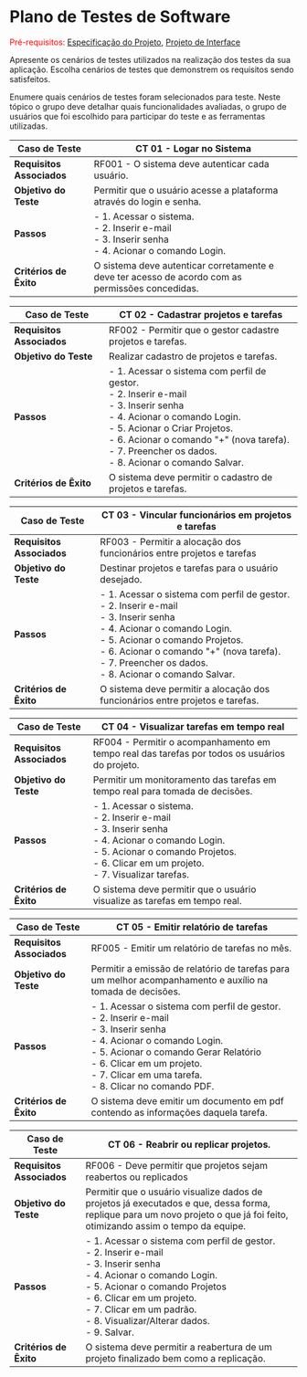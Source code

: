 # Plano de Testes de Software

<span style="color:red">Pré-requisitos: <a href="2-Especificação do Projeto.md"> Especificação do Projeto</a></span>, <a href="3-Projeto de Interface.md"> Projeto de Interface</a>

Apresente os cenários de testes utilizados na realização dos testes da sua aplicação. Escolha cenários de testes que demonstrem os requisitos sendo satisfeitos.

Enumere quais cenários de testes foram selecionados para teste. Neste tópico o grupo deve detalhar quais funcionalidades avaliadas, o grupo de usuários que foi escolhido para participar do teste e as ferramentas utilizadas.
 
| **Caso de Teste** | CT 01 - Logar no Sistema |
|------------------ | ------------------------ |
| **Requisitos Associados** | RF001 - O sistema deve autenticar cada usuário. |
| **Objetivo do Teste** | Permitir que o usuário acesse a plataforma através do login e senha. |
| **Passos** | - 1. Acessar o sistema. <br> - 2. Inserir e-mail <br> - 3. Inserir senha <br> - 4. Acionar o comando Login. |
| **Critérios de Êxito** | O sistema deve autenticar corretamente e deve ter acesso de acordo com as permissões concedidas. |

| **Caso de Teste** | CT 02 - Cadastrar projetos e tarefas |
|------------------ | ------------------------ |
| **Requisitos Associados** | RF002 - Permitir que o gestor cadastre projetos e tarefas. |
| **Objetivo do Teste** | Realizar cadastro de projetos e tarefas. |
| **Passos** | - 1.	Acessar o sistema com perfil de gestor. <br> - 2. Inserir e-mail <br> - 3. Inserir senha <br> - 4. Acionar o comando Login. <br> - 5. Acionar o Criar Projetos. <br> - 6. Acionar o comando "+" (nova tarefa). <br> - 7. Preencher os dados. <br> - 8. Acionar o comando Salvar. |
| **Critérios de Êxito** | O sistema deve permitir o cadastro de projetos e tarefas. |

| **Caso de Teste** | CT 03 - Vincular funcionários em projetos e tarefas |
|------------------ | ------------------------ |
| **Requisitos Associados** | RF003 - Permitir a alocação dos funcionários entre projetos e tarefas |
| **Objetivo do Teste** | Destinar projetos e tarefas para o usuário desejado. |
| **Passos** | - 1.	Acessar o sistema com perfil de gestor. <br> - 2. Inserir e-mail <br> - 3. Inserir senha <br> - 4. Acionar o comando Login. <br> - 5. Acionar o comando Projetos. <br> - 6. Acionar o comando "+" (nova tarefa). <br> - 7. Preencher os dados. <br> - 8. Acionar o comando Salvar. |
| **Critérios de Êxito** | O sistema deve permitir a alocação dos funcionários entre projetos e tarefas. |

| **Caso de Teste** | CT 04 - Visualizar tarefas em tempo real |
|------------------ | ------------------------ |
| **Requisitos Associados** | RF004 - Permitir o acompanhamento em tempo real das tarefas por todos os usuários do projeto. |
| **Objetivo do Teste** | Permitir um monitoramento das tarefas em tempo real para tomada de decisões. |
| **Passos** | - 1.	Acessar o sistema. <br> - 2. Inserir e-mail <br> - 3. Inserir senha <br> - 4. Acionar o comando Login. <br> - 5. Acionar o comando Projetos. <br> - 6. Clicar em um projeto. <br> - 7. Visualizar tarefas. |
| **Critérios de Êxito** | O sistema deve permitir que o usuário visualize as tarefas em tempo real. |

| **Caso de Teste** | CT 05 - Emitir relatório de tarefas |
|------------------ | ------------------------ |
| **Requisitos Associados** | RF005 - Emitir um relatório de tarefas no mês. |
| **Objetivo do Teste** | Permitir a emissão de relatório de tarefas para um melhor acompanhamento e auxílio na tomada de decisões. |
| **Passos** | - 1.	Acessar o sistema com perfil de gestor. <br> - 2. Inserir e-mail <br> - 3. Inserir senha <br> - 4. Acionar o comando Login. <br> - 5. Acionar o comando Gerar Relatório <br> - 6. Clicar em um projeto. <br> - 7. Clicar em uma tarefa. <br> - 8. Clicar no comando PDF. |
| **Critérios de Êxito** | O sistema deve emitir um documento em pdf contendo as informações daquela tarefa. |

| **Caso de Teste** | CT 06 - Reabrir ou replicar projetos. |
|------------------ | ------------------------ |
| **Requisitos Associados** | RF006 - Deve permitir que projetos sejam reabertos ou replicados |
| **Objetivo do Teste** | Permitir que o usuário visualize dados de projetos já executados e que, dessa forma, replique para um novo projeto o que já foi feito, otimizando assim o tempo da equipe. |
| **Passos** | - 1.	Acessar o sistema com perfil de gestor. <br> - 2. Inserir e-mail <br> - 3. Inserir senha <br> - 4. Acionar o comando Login. <br> - 5. Acionar o comando Projetos <br> - 6. Clicar em um projeto. <br> - 7. Clicar em um padrão. <br> - 8. Visualizar/Alterar dados. <br> - 9. Salvar. |
| **Critérios de Êxito** | O sistema deve permitir a reabertura de um projeto finalizado bem como a replicação. |



